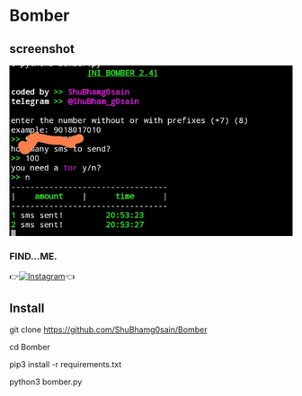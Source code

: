 # Bomber

## screenshot
![ ](https://raw.githubusercontent.com/ShuBhamg0sain/Bomber/master/Screenshot_20200927_205446.jpg)



### FIND...ME.




👉[![Instagram](https://img.shields.io/badge/INSTAGRAM-FOLLOW-red?style=for-the-badge&logo=instagram)](https://www.instagram.com/shubham_g0sain)👈




## Install

git clone https://github.com/ShuBhamg0sain/Bomber

cd Bomber

pip3 install -r requirements.txt

python3 bomber.py
